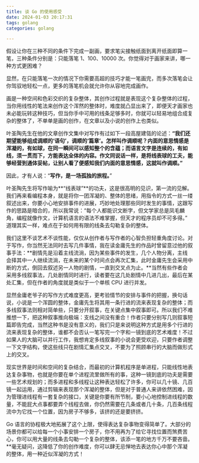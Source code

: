 ```yaml
---
title: 谈 Go 的使用感受
date: 2024-01-03 20:17:31
tags: golang
categories: golang

---
```


假设让你在三种不同的条件下完成一副画，要求笔尖接触纸面到离开纸面即算一笔，三种条件分别是：只能落笔 1、100、10000 次。你觉得对于画家来讲，哪一种方式更困难？

显然，在只能落笔一次的情况下你需要高超的技巧才能一笔画完，而多次落笔会让你驾驭地轻松一点，更多的落笔机会就允许你从容地完成画作。

画是一种空间和色彩交织的复杂整体，其创作过程就是表现这个复杂整体的过程，当你用线性的笔法来创作这个浑然的整体时，难度就凸显出来了，即便天才画家也未必能玩转这种技巧，但当你手中可用的线条足够多时，你就可以轻易地组合成复杂的整体了，不单单是画的创作，在文章以及小说的创作上也类似。

叶圣陶先生在他的文章创作文集中对写作有过如下一段高屋建瓴的论述：**“我们还期望能够组成调顺的‘语句’，调顺的‘篇章’。怎样叫作调顺呢？内面的意思情感是浑凝的，有如球，在同一瞬间可以感知整个的含蕴；而语言文字是连续的，有如线，须一贯而下，方能表达全体的内容。作文同说话一样，是将线表球的工夫，能够经营到通体妥帖，让别人看了便感知我们内面的意思情感，这就叫作调顺。”**

因此，才有人说：“**写作，是一场孤独的旅程。**”

叶圣陶先生将写作喻为**“线表球”**的功夫，这是很高明的见识，第一流的见解。我们再来看编程本身，就是将你一团浑凝的、整体的思绪，用指令的方式一丝一缕叙述出来，你要小心地安排事件的进展，巧妙地处理那些同时发生的事情，这跟写作的思路是暗合的，所以我常说：“每个人都能识文断字，但文学家总是凤毛麟角，编程就像作文，计算机语言的语法不难掌握，但天才的程序员却不可多得。” 道理其实一样，难点在于如何用有限的线条去勾勒复杂的整体。

我们这里不谈艺术不谈性能，仅仅从创作者与写作者的心智负担轻重角度讨论。对于写作，你当然无法同时去写几件事情，我在读金庸先生的作品时曾留意过他的叙事手法：**剧情先是沿着主线流淌，因为某些事件的发生，几个人物分离，主线会择其中一人继续流淌，在未来的某个时间点会再次汇集，此时金庸先生会采用中断的方式，倒回去叙述另一人物的剧情，一直到交叉点为止。**当然有些作者会采用多线叙事法，几处剧情同时进行，读者要在这几处剧情中几进几出，最后在某处汇集，但在作者的角度就是类似于一个单核 CPU 进行并发。

显然金庸老爷子的写作方式难度更高，更考验情节的安排与事件的把握，换句话说，小说是一个浑圆的整体，金庸先生将其用一条行进的流来表现复杂的整体；而多线叙事法则相对简单些，只要分开叙事，在关键点集中叙事即可。所以我们不难推想一下，把这种叙事推向极端：支线之间没有重合！作者只要分别写几则叙事短篇即告完成，当然这种书是没有意义的，我们只是来说明这种方式是用多个行进的流来表现复杂的整体，谁都不会否认一笔写完一个字和一镜到底的艺术难度！不过如果人的大脑可以并行工作，我想肯定多线叙事的小说会更受欢迎，只要作者调整一下文字结构，使这些线只在剧情汇集点交叉，不要为了照顾串行的大脑而做形式上的交叉。

现实世界是时间和空间的复杂结合，而最初的计算机程序是单进程，只能线性地表达复杂事物，也就是你要在单个进程流里做所有的事，这种一镜到底的功夫是需要一些艺术规划的；而多进程和多线程让这种表达轻松了许多，你可以几十镜、几百镜一起运用，通过剪辑来表现那个浑凝的整体，但是对于普通人来讲依然困难，因为管理进线程有一套复杂的接口，关键是你要有所节制，要小心地控制进线程的数量，不能屁大点事都要弄个线程去做，你仍然需要在几条或者几十条，几百条线程流中为它找一个位置，因为房子不够多，该挤的还是要挤挤。

Go 语言的协程极大地拓展了这个上限，使得表达复杂事物变得简单了。大部分的场景你都可以给每一个小事安排一个房子，你不用再为了给它寻找位置而煞费苦心，你可以用大量的线条去勾勒一个复杂的整体，该添一笔的地方千万不要吝啬。**毫无疑问，这降低了你的创作难度，你可以肆无忌惮地去表达你心中那个浑凝的整体，用一种近似浑凝的方式！